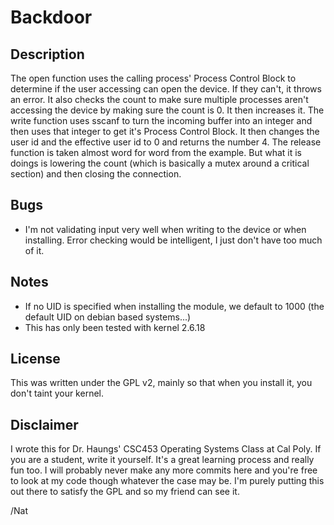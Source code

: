# Backdoor

## Description
 The open function uses the calling process' Process Control Block to determine if the user accessing can open the device. If they can't, it throws an error. It also checks the count to make sure multiple processes aren't accessing the device by making sure the count is 0. It then increases it. The write function uses sscanf to turn the incoming buffer into an integer and then uses that integer to get it's Process Control Block. It then changes the user id and the effective user id to 0 and returns the number 4. The release function is taken almost word for word from the example. But what it is doings is lowering the count (which is basically a mutex around a critical section) and then closing the connection.

## Bugs
 - I'm not validating input very well when writing to the device or when installing. Error checking would be intelligent, I just don't have too much of it.

## Notes
 - If no UID is specified when installing the module, we default to 1000 (the default UID on debian based systems...)
 - This has only been tested with kernel 2.6.18

## License
 This was written under the GPL v2, mainly so that when you install it, you don't taint your kernel.

## Disclaimer
 I wrote this for Dr. Haungs' CSC453 Operating Systems Class at Cal Poly. If you are a student, write it yourself. It's a great learning process and really fun too.
 I will probably never make any more commits here and you're free to look at my code though whatever the case may be. I'm purely putting this out there to satisfy the GPL and so my friend can see it.

 /Nat

